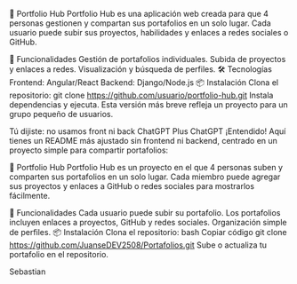 💼 Portfolio Hub
Portfolio Hub es una aplicación web creada para que 4 personas gestionen y compartan sus portafolios en un solo lugar. Cada usuario puede subir sus proyectos, habilidades y enlaces a redes sociales o GitHub.

🚀 Funcionalidades
Gestión de portafolios individuales.
Subida de proyectos y enlaces a redes.
Visualización y búsqueda de perfiles.
🛠️ Tecnologías
Frontend: Angular/React
Backend: Django/Node.js
📦 Instalación
Clona el repositorio:
git clone https://github.com/usuario/portfolio-hub.git
Instala dependencias y ejecuta.
Esta versión más breve refleja un proyecto para un grupo pequeño de usuarios.






Tú dijiste:
no usamos front ni back 
ChatGPT Plus
ChatGPT
¡Entendido! Aquí tienes un README más ajustado sin frontend ni backend, centrado en un proyecto simple para compartir portafolios:

💼 Portfolio Hub
Portfolio Hub es un proyecto en el que 4 personas suben y comparten sus portafolios en un solo lugar. Cada miembro puede agregar sus proyectos y enlaces a GitHub o redes sociales para mostrarlos fácilmente.

🚀 Funcionalidades
Cada usuario puede subir su portafolio.
Los portafolios incluyen enlaces a proyectos, GitHub y redes sociales.
Organización simple de perfiles.
📦 Instalación
Clona el repositorio:
bash
Copiar código
git clone https://github.com/JuanseDEV2508/Portafolios.git
Sube o actualiza tu portafolio en el repositorio.

Sebastian 
